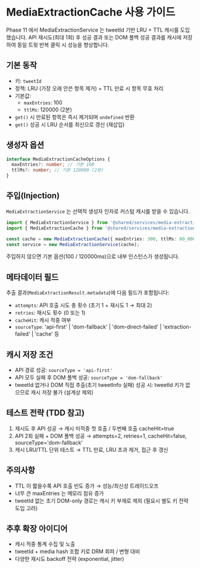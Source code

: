 # MediaExtractionCache 사용 가이드

Phase 11 에서 MediaExtractionService 는 tweetId 기반 LRU + TTL 캐시를
도입했습니다. API 재시도(최대 1회) 후 성공 결과 또는 DOM 폴백 성공 결과를 캐시에
저장하여 동일 트윗 반복 클릭 시 성능을 향상합니다.

## 기본 동작

- 키: `tweetId`
- 정책: LRU (가장 오래 안쓴 항목 제거) + TTL 만료 시 항목 무효 처리
- 기본값:
  - `maxEntries`: 100
  - `ttlMs`: 120000 (2분)
- `get()` 시 만료된 항목은 즉시 제거되며 `undefined` 반환
- `get()` 성공 시 LRU 순서를 최신으로 갱신 (재삽입)

## 생성자 옵션

```ts
interface MediaExtractionCacheOptions {
  maxEntries?: number; // 기본 100
  ttlMs?: number; // 기본 120000 (2분)
}
```

## 주입(Injection)

`MediaExtractionService` 는 선택적 생성자 인자로 커스텀 캐시를 받을 수 있습니다.

```ts
import { MediaExtractionService } from '@shared/services/media-extraction/MediaExtractionService';
import { MediaExtractionCache } from '@shared/services/media-extraction/MediaExtractionCache';

const cache = new MediaExtractionCache({ maxEntries: 300, ttlMs: 60_000 });
const service = new MediaExtractionService(cache);
```

주입하지 않으면 기본 옵션(100 / 120000ms)으로 내부 인스턴스가 생성됩니다.

## 메타데이터 필드

추출 결과(`MediaExtractionResult.metadata`)에 다음 필드가 포함됩니다:

- `attempts`: API 호출 시도 총 횟수 (초기 1 + 재시도 1 → 최대 2)
- `retries`: 재시도 횟수 (0 또는 1)
- `cacheHit`: 캐시 적중 여부
- `sourceType`: 'api-first' | 'dom-fallback' | 'dom-direct-failed' |
  'extraction-failed' | 'cache' 등

## 캐시 저장 조건

- API 경로 성공: `sourceType = 'api-first'`
- API 모두 실패 후 DOM 폴백 성공: `sourceType = 'dom-fallback'`
- tweetId 없거나 DOM 직접 추출(초기 tweetInfo 실패) 성공 시: tweetId 키가
  없으므로 캐시 저장 불가 (설계상 제외)

## 테스트 전략 (TDD 참고)

1. 재시도 후 API 성공 → 캐시 미적중 첫 호출 / 두번째 호출 cacheHit=true
2. API 2회 실패 + DOM 폴백 성공 → attempts=2, retries=1, cacheHit=false,
   sourceType='dom-fallback'
3. 캐시 LRU/TTL 단위 테스트 → TTL 만료, LRU 초과 제거, 접근 후 갱신

## 주의사항

- TTL 이 짧을수록 API 호출 빈도 증가 → 성능/최신성 트레이드오프
- 너무 큰 maxEntries 는 메모리 점유 증가
- tweetId 없는 초기 DOM-only 경로는 캐시 키 부재로 제외 (필요시 별도 키 전략
  도입 고려)

## 추후 확장 아이디어

- 캐시 적중 통계 수집 및 노출
- tweetId + media hash 조합 키로 DRM 회피 / 변형 대비
- 다양한 재시도 backoff 전략 (exponential, jitter)
